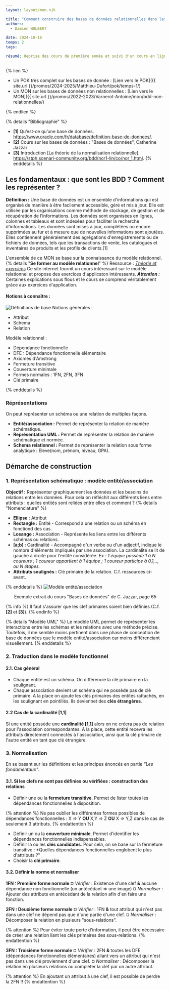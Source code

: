 ```yaml
---
layout: layout/mon.njk

title: "Comment construire des bases de données relationnelles dans les règles de l'art ?"
authors:
  - Damien WOLBERT

date: 2024-10-16
temps: 2
tags:

résumé: Reprise des cours de première année et suivi d'un cours en ligne.
---
```


{% lien %}

- Un POK très complet sur les bases de donnée : [Lien vers le POK]({{ site.url }}/promos/2024-2025/Matthieu-Dufort/pok/temps-1/)
- Un MON sur les bases de données non relationnelles : [Lien vers le MON]({{ site.url }}/promos/2022-2023/Varnerot-Antoine/mon/bdd-non-relationnelles/)

{% endlien %}

{% details "Bibliographie" %}
- **[1]** Qu’est-ce qu’une base de données. https://www.oracle.com/fr/database/definition-base-de-donnees/.
- **[2]** Cours sur les bases de données : "Bases de données", Catherine Jazzar
- **[3]** Introduction [La théorie de la normalisation relationnelle]. https://stph.scenari-community.org/bdd/nor1-lin/co/nor_1.html.
{% enddetails %}

## Les fondamentaux : que sont les BDD ? Comment les représenter ?
**Définition :** Une base de données est un ensemble d'informations qui est organisé de manière à être facilement accessible, géré et mis à jour. Elle est utilisée par les organisations comme méthode de stockage, de gestion et de récupération de l’informations.
Les données sont organisées en lignes, colonnes et tableaux et sont indexées pour faciliter la recherche d'informations. Les données sont mises à jour, complétées ou encore supprimées au fur et à mesure que de nouvelles informations sont ajoutées. Elles contiennent généralement des agrégations d'enregistrements ou de fichiers de données, tels que les transactions de vente, les catalogues et inventaires de produits et les profils de clients.[1]

L'ensemble de ce MON se base sur la connaissance du modèle relationnel.
{% details "**Se former au modèle relationnel**" %}
Ressource : [*Théorie et exercices*](https://stph.scenari-community.org/bdd/nor1-lin/co/nor_1.html) Ce site internet fournit un cours intéressant sur le modèle relationnel et propose des exercices d'applicaton intéressants.
***Attention :*** Certaines explications sous flous et le cours se comprend véritablement grâce aux exercices d'application.
#### **Notions à connaître :**
![Définitions de base](./Definitions.png)
Notions générales :
- Attribut
- Schema
- Relation

Modèle relationnel :
- Dépendance fonctionnelle
- DFE : Dépendance fonctionnelle élémentaire
- Axiomes d'Amstrong
- Fermeture transitive
- Couverture minimale
- Formes normales : 1FN, 2FN, 3FN
- Clé primaire

{% enddetails %}



### Réprésentations
On peut représenter un schéma ou une relation de multiples façons.
- **Entité/association :** Permet de représenter la relation de manière schématique.
- **Représentation UML :** Permet de représenter la relation de manière schématique et normée.
- **Schema relationnel :** Permet de représenter la relation sous forme analytique : Eleve(nom, prénom, niveau, GPA).

## Démarche de construction

### 1. Représentation schématique : modèle entité/association

**Objectif :** Représenter graphiquement les données et les besoins de relations entre les données. Pour cela on réfléchit aux différents liens entre attributs : quelles entités sont reliées entre elles et comment ?
{% details "Nomenclature" %}
- **Ellipse :** Attribut
- **Rectangle :** Entité - Correspond à une relation ou un schéma en fonctiond des cas.
- **Losange :** Association - Représente les liens entre les différents schémas ou relations.
- **[a;b] :** Cardinalité - Accompagné d'un verbe ou d'un adjectif, indique le nombre d'éléments impliqués par une association. La cardinalité se lit de gauche à droite pour l'entité considérée. *Ex : 1 équipe possède 1 à N coureurs ; 1 coureur appartient à 1 équipe ; 1 coureur participe à 0,1,.., ou N étapes.*
- **Attributs soulignés :** Clé primaire de la relation. C.f. ressources ci-avant.

{% enddetails %}
![Modèle entité/association](./Modèle%20entité-association.png)
<p align="center">Exemple extrait du cours "Bases de données" de C. Jazzar, page 65</p>

{% info %}
Il faut s'assurer que les clef primaires soient bien définies (C.f. **[2]** et **[3]**).
{% endinfo %}

{% details "Modèle UML" %}
Le modèle UML permet de représenter les interactions entre les schémas et les relations avec une méthode précise. Toutefois, il me semble moins pertinent dans une phase de conception de base de données que le modèle entité/association car moins différenciant visuellement.
{% enddetails %}

### 2. Traduction dans le modèle fonctionnel
#### 2.1. Cas général
- Chaque entité est un schéma. On différencie la clé primaire en la soulignant.
- Chaque association devient un schéma qui ne possède pas de clé primaire. A la place on ajoute les clés primaires des entités rattachés, en les soulignant en pointillés. Ils deviennet des **clés étrangères**.
#### 2.2 Cas de la cardinalité [1,1]
Si une entité possède une **cardinalité [1,1]** alors on ne créera pas de relation pour l'association correspondantes. A la place, cette entité recevra les attributs directement connectés à l'association, ainsi que la clé primaire de l'autre entité en tant que clé étrangère.
### 3. Normalisation
En se basant sur les définitions et les principes énoncés en partie *"Les fondamentaux"*.
#### 3.1. Si les clefs ne sont pas définies ou vérifiées : construction des relations
- Définir une ou la **fermeture transitive**. Permet de lister toutes les dépendances fonctionnelles à disposition.

{% attention %}
Ne pas oublier les différentes formes possibles de dépendances fonctionnelles : X => Y **OU** X,Y => Z **OU** X => Y,Z dans le cas de seulement 3 attributs.
{% endattention %}

- Définir un ou la **couverture minimale**. Permet d'identifier les dépendances fonctionnelles indispensables.
- Définir la ou les **clés candidates**. Pour cela, on se base sur la fermeture transitive : *Quelles dépendances fonctionnelles englobent le plus d'attributs ?"
- Choisir la **clé primaire**.

#### 3.2. Définir la norme et normaliser

**1FN : Première forme normale**
     ¤ *Vérifier* : Existence d'une clef **&** aucune dépendance non fonctionnelle (un antécédant => une image)
     ¤ *Normaliser* : Ajouter des attributs en antécédant de la relation afin d'en faire une fonction.

**2FN : Deuxième forme normale**
     ¤ *Vérifier* : 1FN **&** tout attribut qui n'est pas dans une clef ne dépend pas que d'une partie d'une clef.
     ¤ *Normaliser* : Décomposer la relation en plusieurs "sous-relations".

{% attention %}
Pour éviter toute perte d'information, il peut être nécessaire de créer une relation liant les clés primaires des sous-relations.
{% endattention %}

**3FN : Troisième forme normale**
     ¤ *Vérifier* : 2FN **&** toutes les DFE (dépendances fonctionnelles élémentaires) allant vers un attribut qui n'est pas dans une clé proviennent d'une clef.
     ¤ *Normaliser* : Décomposer la relation en plusieurs relations ou compléter la clef par un autre attribut.

{% attention %}
En ajoutant un attribut à une clef, il est possible de perdre la 2FN !!
{% endattention %}